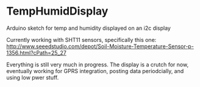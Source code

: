# TempHumidDisplay
Arduino sketch for temp and humidity displayed on an i2c display

Currently working with SHT11 sensors, specifically this one: http://www.seeedstudio.com/depot/Soil-Moisture-Temperature-Sensor-p-1356.html?cPath=25_27

Everything is still very much in progress.  The display is a crutch for now, eventually working for GPRS integration, posting data periodcially, and using low pwer stuff.

